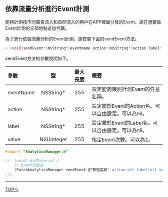 ## 依靠流量分析進行Event計測

能夠計測按不同廣告流入和自然流入的用戶在APP裡面引發的Event。請在想要做Event計測的全部地點追加代碼。

為了進行依據流量分析的Event計測，請安裝下面的sendEvent方法。

```objective-c
+ (void)sendEvent:(NSString*)eventName action:(NSString*)action label:(NSString*)label value:(NSUInteger)value;
```

sendEvent方法的參數說明如下。

|參數|型|最大長度|概要|
|:------|:------:|:------:|:------|
|eventName|NSString*|255|設定能夠識別計測Event的任意名稱。|
|action|NSString*|255|設定屬於Event的Action名。可以自由設定。可以為nil。|
|label|NSString*|255|設定屬於Event的Label名。可以自由設定。可以為nil。|
|value|NSUInteger|255|指定Event次數。可以為1。|



```objective-c
#import "AnalyticsManager.h"

//- (void) didTutorial {
    // Event的發送
    [ForceAnalyticsManager sendEvent:@“教程突破" action:nil label:nil value:1];
//}
```

---
[TOPへ](/lang/tw/README.md)
